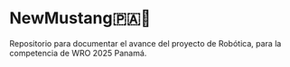 # NewMustang🇵🇦🤖
Repositorio para documentar el avance del proyecto de Robótica, para la competencia de WRO 2025 Panamá.
